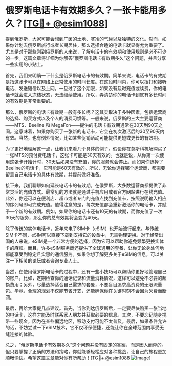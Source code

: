 # 俄罗斯电话卡有效期多久？一张卡能用多久？[[TG💪+ @esim1088](https://t.me/s/esim1088)]

提到俄罗斯，大家可能会想到广袤的土地、寒冷的气候以及独特的文化。然而，如果你计划去俄罗斯旅行或者长期居住，那么选择合适的电话卡就显得尤为重要了。尤其是对于那些刚到俄罗斯的人来说，了解电话卡的有效期和使用规则是必不可少的一步。这篇文章将详细为你解答“俄罗斯电话卡有效期多久”这个问题，并且分享一些实用的小贴士。

首先，我们来明确一下什么是俄罗斯电话卡的有效期。简单来说，电话卡的有效期是指这张卡可以在网络上正常使用的时间长度。在这段时间内，你可以拨打和接听电话、发送短信以及上网。一旦过了这个期限，如果没有及时充值或续费，你的电话卡就会进入冻结状态，无法继续使用。所以，弄清楚你的电话卡到底有多长时间的有效期是非常重要的。

那么，俄罗斯的电话卡有效期一般有多长呢？这其实取决于多种因素，包括运营商的选择、购买方式以及个人的消费习惯等。一般来说，俄罗斯的三大主要运营商——MTS、Beeline 和 MegaFon——提供的电话卡有效期通常在30天到90天之间。这意味着，如果你购买了一张新的电话卡，它会在初次激活后的30至90天内有效。当然，也有例外情况，比如某些促销活动可能提供更短或更长的有效期。

为了更好地理解这一点，让我们来看几个具体的例子。假设你在莫斯科机场购买了一张MTS的预付费电话卡，这张卡可能是30天有效的。也就是说，从你第一次使用这张卡开始计时，30天后如果没有充值，你的服务就会停止。而如果你选择了Beeline的电话卡，它可能是60天有效的。所以，无论你选择哪个运营商，都需要留意自己电话卡的具体有效期，并提前做好准备。

接下来，我们聊聊如何延长电话卡的有效期。在俄罗斯，大多数运营商都提供了非常灵活的充值方式。最常见的方法就是通过手机应用或者官方网站进行在线充值。此外，你还可以在便利店、超市或者专门的充值点找到充值卡，按照说明输入相应的序列号即可完成充值。值得注意的是，每次充值都会重新激活你的电话卡，并赋予一个新的有效期。例如，如果你的电话卡还有10天的有效期，而你充值了一次30天的服务，那么你的总有效期将会变为40天。

除了传统的实体电话卡，近年来电子SIM卡（eSIM）也开始流行起来。与传统SIM卡不同，eSIM可以直接下载到支持它的设备中，无需物理更换。对于经常出国的人来说，eSIM是一个非常方便的选择，因为它可以帮助你避免频繁更换实体卡的麻烦。而且，许多eSIM服务商还提供了全球通用的套餐，让你无论身处何地都能享受到稳定且实惠的通信服务。如果你想了解更多关于eSIM的信息，可以关注一下相关的论坛或者咨询专业人士。

当然，在使用俄罗斯电话卡的过程中，还有一些小技巧可以帮助你更好地管理自己的账户。比如，定期检查你的通话记录和流量消耗情况，这样可以避免不必要的超额费用；另外，尽量选择适合自己需求的套餐，不要盲目追求高资费的无限流量包。毕竟，合理的规划不仅能节省开支，还能确保你在关键时刻不会因为欠费而断网。

最后，再给大家提几点建议。首先，当你到达俄罗斯后，一定要尽快购买一张当地的电话卡，这样才能及时联系家人朋友并获取必要的信息。其次，不要忘记随身携带一些现金，因为在某些偏远地区，移动支付可能不太普及。最后，如果条件允许的话，不妨尝试一下eSIM技术，它不仅环保便捷，还能让你在全球范围内享受无缝连接的体验。

总之，“俄罗斯电话卡有效期多久”这个问题并没有固定的答案，而是因人而异的。但只要掌握了正确的方法和策略，你就能够轻松应对各种挑战，让自己的旅程更加顺畅愉快。希望这篇文章能对你有所帮助！[[TG💪+ @esim1088](https://t.me/s/esim1088) ![Image](https://i.postimg.cc/4NQfJmqS/Snipaste-2025-05-13-00-14-12.png)]